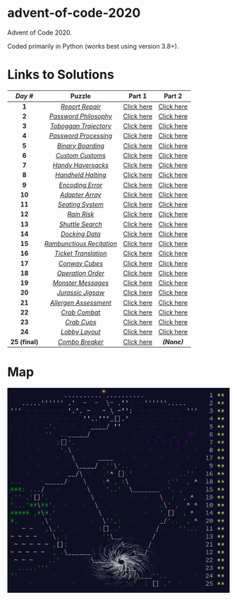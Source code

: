 # advent-of-code-2020
Advent of Code 2020. 

Coded primarily in Python (works best using version 3.8+).

# Links to Solutions

| *Day #* | Puzzle | Part 1 | Part 2 |
| :-----: | :----: | :----: | :----: |
| **1**  | [*Report Repair*](https://adventofcode.com/2020/day/1) | [Click here](./day_01_-_report_repair/part_1.py) | [Click here](./day_01_-_report_repair/part_2.py) |
| **2**  | [*Password Philosophy*](https://adventofcode.com/2020/day/2) | [Click here](./day_02_-_password_philosophy/part_1.py) | [Click here](./day_02_-_password_philosophy/part_2.py) |
| **3**  | [*Toboggan Trajectory*](https://adventofcode.com/2020/day/3) | [Click here](./day_03_-_toboggan_trajectory/part_1.py) | [Click here](./day_03_-_toboggan_trajectory/part_2.py) |
| **4**  | [*Password Processing*](https://adventofcode.com/2020/day/4) | [Click here](./day_04_-_passport_processing/part_1.py) | [Click here](./day_04_-_passport_processing/part_2.py) |
| **5**  | [*Binary Boarding*](https://adventofcode.com/2020/day/5) | [Click here](./day_05_-_binary_boarding/part_1.py) | [Click here](./day_05_-_binary_boarding/part_2.py) |
| **6**  | [*Custom Customs*](https://adventofcode.com/2020/day/6) | [Click here](./day_06_-_custom_customs/part_1.py) | [Click here](./day_06_-_custom_customs/part_2.py) |
| **7**  | [*Handy Haversacks*](https://adventofcode.com/2020/day/7) | [Click here](./day_07_-_handy_haversacks/part_1.py) | [Click here](./day_07_-_handy_haversacks/part_2.py) |
| **8**  | [*Handheld Halting*](https://adventofcode.com/2020/day/8) | [Click here](./day_08_-_handheld_halting/part_1.py) | [Click here](./day_08_-_handheld_halting/part_2.py) |
| **9**  | [*Encoding Error*](https://adventofcode.com/2020/day/9) | [Click here](./day_09_-_encoding_error/part_1.py) | [Click here](./day_09_-_encoding_error/part_2.py) |
| **10** | [*Adapter Array*](https://adventofcode.com/2020/day/10) | [Click here](./day_10_-_adapter_array/part_1.py) | [Click here](./day_10_-_adapter_array/part_2.py) |
| **11** | [*Seating System*](https://adventofcode.com/2020/day/11) | [Click here](./day_11_-_seating_system/part_1.py) | [Click here](./day_11_-_seating_system/part_2.py) |
| **12** | [*Rain Risk*](https://adventofcode.com/2020/day/12) | [Click here](./day_12_-_rain_risk/part_1.py) | [Click here](./day_12_-_rain_risk/part_2.py) |
| **13** | [*Shuttle Search*](https://adventofcode.com/2020/day/13) | [Click here](./day_13_-_shuttle_search/part_1.py) | [Click here](./day_13_-_shuttle_search/part_2.py) |
| **14** | [*Docking Data*](https://adventofcode.com/2020/day/14) | [Click here](./day_14_-_docking_data/part_1.py) | [Click here](./day_14_-_docking_data/part_2.py) |
| **15** | [*Rambunctious Recitation*](https://adventofcode.com/2020/day/15) | [Click here](./day_15_-_rambunctious_recitation/part_1.py) | [Click here](./day_15_-_rambunctious_recitation/part_2.py) |
| **16** | [*Ticket Translation*](https://adventofcode.com/2020/day/16) | [Click here](./day_16_-_ticket_translation/part_1.py) | [Click here](./day_16_-_ticket_translation/part_2.py) |
| **17** | [*Conway Cubes*](https://adventofcode.com/2020/day/17) | [Click here](./day_17_-_conway_cubes/part_1.py) | [Click here](./day_17_-_conway_cubes/part_2.py) |
| **18** | [*Operation Order*](https://adventofcode.com/2020/day/18) | [Click here](./day_18_-_operation_order/part_1.py) | [Click here](./day_18_-_operation_order/part_2.py) |
| **19** | [*Monster Messages*](https://adventofcode.com/2020/day/19) | [Click here](./day_19_-_monster_messages/part_1.py) | [Click here](./day_19_-_monster_messages/part_2.py) |
| **20** | [*Jurassic Jigsaw*](https://adventofcode.com/2020/day/20) | [Click here](./day_20_-_jurassic_jigsaw/part_1.py) | [Click here](./day_20_-_jurassic_jigsaw/part_2.py) |
| **21** | [*Allergen Assessment*](https://adventofcode.com/2020/day/21) | [Click here](./day_21_-_allergen_assessment/part_1.py) | [Click here](./day_21_-_allergen_assessment/part_2.py) |
| **22** | [*Crab Combat*](https://adventofcode.com/2020/day/22) | [Click here](./day_22_-_crab_combat/part_1.py) | [Click here](./day_22_-_crab_combat/part_2.py) |
| **23** | [*Crab Cups*](https://adventofcode.com/2020/day/23) | [Click here](./day_23_-_crab_cups/part_1.py) | [Click here](./day_23_-_crab_cups/part_2.py) |
| **24** | [*Lobby Layout*](https://adventofcode.com/2020/day/24) | [Click here](./day_24_-_lobby_layout/part_1.py) | [Click here](./day_24_-_lobby_layout/part_2.py) |
| **25 (final)** | [*Combo Breaker*](https://adventofcode.com/2020/day/25) | [Click here](./day_25_-_combo_breaker/part_1.py) | __*(None)*__ |

# Map
![](./map.png?raw=true)